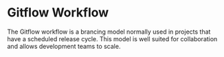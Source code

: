 # Gitflow Workflow
The Gitflow workflow is a brancing model normally used in projects that have a scheduled release cycle. This model is well suited for collaboration and allows development teams to scale.